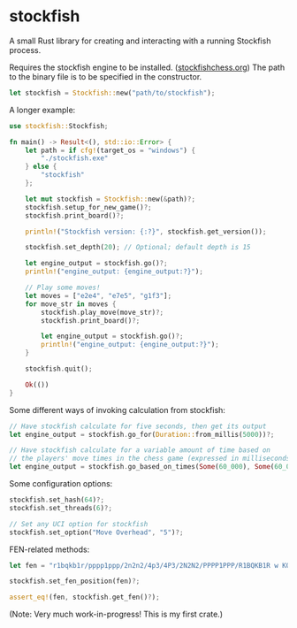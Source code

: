 # stockfish

A small Rust library for creating and interacting with a running Stockfish process.

Requires the stockfish engine to be installed. ([stockfishchess.org](https://stockfishchess.org/download/)) The path to the binary file is to be specified in the constructor. 

```rust
let stockfish = Stockfish::new("path/to/stockfish");
```

A longer example:

```rust
use stockfish::Stockfish;

fn main() -> Result<(), std::io::Error> {
    let path = if cfg!(target_os = "windows") {
        "./stockfish.exe"
    } else {
        "stockfish"
    };

    let mut stockfish = Stockfish::new(&path)?;
    stockfish.setup_for_new_game()?;
    stockfish.print_board()?;

    println!("Stockfish version: {:?}", stockfish.get_version());

    stockfish.set_depth(20); // Optional; default depth is 15

    let engine_output = stockfish.go()?;
    println!("engine_output: {engine_output:?}");

    // Play some moves!
    let moves = ["e2e4", "e7e5", "g1f3"];
    for move_str in moves {
        stockfish.play_move(move_str)?;
        stockfish.print_board()?;

        let engine_output = stockfish.go()?;
        println!("engine_output: {engine_output:?}");
    }

    stockfish.quit();

    Ok(())
}
```

Some different ways of invoking calculation from stockfish:

```rust
// Have stockfish calculate for five seconds, then get its output
let engine_output = stockfish.go_for(Duration::from_millis(5000))?;

// Have stockfish calculate for a variable amount of time based on
// the players' move times in the chess game (expressed in milliseconds)
let engine_output = stockfish.go_based_on_times(Some(60_000), Some(60_000));
```

Some configuration options:

```rust
stockfish.set_hash(64)?;
stockfish.set_threads(6)?;

// Set any UCI option for stockfish
stockfish.set_option("Move Overhead", "5")?;
```

FEN-related methods:

```rust
let fen = "r1bqkb1r/pppp1ppp/2n2n2/4p3/4P3/2N2N2/PPPP1PPP/R1BQKB1R w KQkq - 0 1";

stockfish.set_fen_position(fen)?;

assert_eq!(fen, stockfish.get_fen()?);
```

(Note: Very much work-in-progress! This is my first crate.)